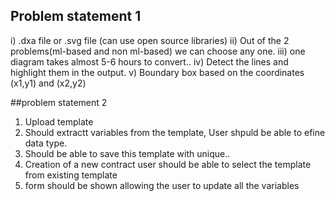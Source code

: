## Problem statement 1

i)  .dxa file or .svg file (can use open source libraries)
ii) Out of the 2 problems(ml-based and non ml-based) we can choose any one.
iii) one diagram  takes almost 5-6 hours to convert..
iv) Detect the lines and highlight them in the output.
v) Boundary box based on the coordinates (x1,y1) and (x2,y2)

##problem statement 2

1) Upload template
2) Should extractt variables from the template, User shpuld be able to efine data type.
3) Should be able to save this template with unique..
4) Creation of a new contract user should be able to select the template from existing template
5) form should be shown allowing the user to update all the variables